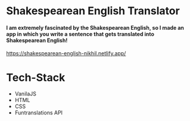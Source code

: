 # Shakespearean English Translator

#### I am extremely fascinated by the Shakespearean English, so I made an app in which you write a sentence that gets translated into Shakespearean English!
https://shakespearean-english-nikhil.netlify.app/
# Tech-Stack

- VanilaJS
- HTML
- CSS
- Funtranslations API
